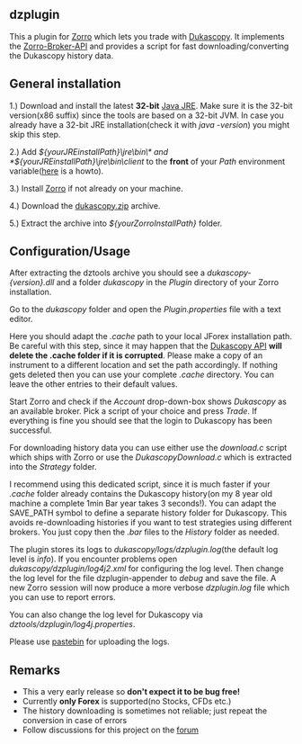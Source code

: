 ## dzplugin

This a plugin for [Zorro](http://www.takemoneyfromtherichandgiveittothepoor.com/) which lets you trade with [Dukascopy](http://www.dukascopy.com). It implements the [Zorro-Broker-API](http://www.zorro-trader.com/manual/en/brokerplugin.htm) and provides a script for fast downloading/converting the Dukascopy history data.

## General installation

1.) Download and install the latest **32-bit** [Java JRE](http://www.oracle.com/technetwork/java/javase/downloads). Make sure it is the 32-bit version(x86 suffix) since the tools are based on a 32-bit JVM. In case you already have a 32-bit JRE installation(check it with *java -version*) you might skip this step.

2.) Add *${yourJREinstallPath}\jre\bin\* and *${yourJREinstallPath}\jre\bin\client* to the **front** of your *Path* environment variable([here](http://www.computerhope.com/issues/ch000549.htm) is a howto).

3.) Install [Zorro](http://www.takemoneyfromtherichandgiveittothepoor.com/download.php) if not already on your machine.

4.) Download the [dukascopy.zip](https://github.com/juxeii/dztools/releases) archive.

5.) Extract the archive into *${yourZorroInstallPath}* folder.

## Configuration/Usage

After extracting the dztools archive you should see a *dukascopy-{version}.dll* and a folder *dukascopy* in the *Plugin* directory of your Zorro installation.

Go to the *dukascopy* folder and open the *Plugin.properties* file with a text editor.

Here you should adapt the *.cache* path to your local JForex installation path. Be careful with this step, since it may happen that the [Dukascopy API](http://www.dukascopy.com/client/javadoc/com/dukascopy/api/system/IClient.html#setCacheDirectory%28java.io.File%29) **will delete the .cache folder if it is corrupted**. Please make a copy of an instrument to a different location and set the path accordingly. If nothing gets deleted then you can use your complete *.cache* directory.
You can leave the other entries to their default values.

Start Zorro and check if the *Account* drop-down-box shows *Dukascopy* as an available broker.
Pick a script of your choice and press *Trade*. If everything is fine you should see that the login to Dukascopy has been successful.

For downloading history data you can use either use the *download.c* script which ships with Zorro or use the *DukascopyDownload.c* which is extracted into the *Strategy* folder.

I recommend using this dedicated script, since it is much faster if your *.cache* folder already contains the Dukascopy history(on my 8 year old machine a complete 1min Bar year takes 3 seconds!).
You can adapt the SAVE_PATH symbol to define a separate history folder for Dukascopy. This avoids re-downloading histories if you want to test strategies using different brokers. You just copy then the *.bar* files to the *History* folder as needed.

The plugin stores its logs to *dukascopy/logs/dzplugin.log*(the default log level is *info*). If you encounter problems open *dukascopy/dzplugin/log4j2.xml* for configuring the log level. Then change the log level for the file dzplugin-appender to *debug* and save the file. A new Zorro session will now produce a more verbose *dzplugin.log* file which you can use to report errors.

You can also change the log level for Dukascopy via *dztools/dzplugin/log4j.properties*.

Please use [pastebin](http://pastebin.com/) for uploading the logs.

## Remarks

- This a very early release so **don't expect it to be bug free!**
- Currently **only Forex** is supported(no Stocks, CFDs etc.)
- The history downloading is sometimes not reliable; just repeat the conversion in case of errors
- Follow discussions for this project on the [forum](http://www.opserver.de/ubb7/ubbthreads.php?ubb=showflat&Number=447697&#Post447697)
